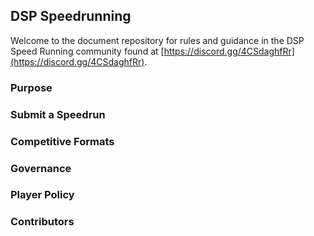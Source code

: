 ## DSP Speedrunning

Welcome to the document repository for rules and guidance in the DSP Speed Running community found at [https://discord.gg/4CSdaghfRr](https://discord.gg/4CSdaghfRr).

### Purpose

### Submit a Speedrun

### Competitive Formats

### Governance

### Player Policy

### Contributors
